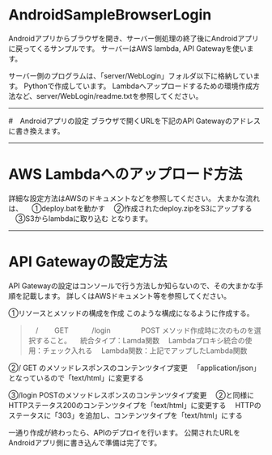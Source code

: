 # AndroidSampleBrowserLogin
Androidアプリからブラウザを開き、サーバー側処理の終了後にAndroidアプリに戻ってくるサンプルです。
サーバーはAWS lambda, API Gatewayを使います。

サーバー側のプログラムは、「server/WebLogin」フォルダ以下に格納しています。
Pythonで作成しています。
Lambdaへアップロードするための環境作成方法など、server/WebLogin/readme.txtを参照してください。

----
#　Androidアプリの設定
ブラウザで開くURLを下記のAPI Gatewayのアドレスに書き換えます。

----
# AWS Lambdaへのアップロード方法
詳細な設定方法はAWSのドキュメントなどを参照してください。
大まかな流れは、
　①deploy.batを動かす
　②作成されたdeploy.zipをS3にアップする
　③S3からlambdaに取り込む
となります。

----
# API Gatewayの設定方法

API Gatewayの設定はコンソールで行う方法しか知らないので、その大まかな手順を記載します。
詳しくはAWSドキュメント等を参照してください。

①リソースとメソッドの構成を作成
このような構成になるように作成する。
>　/
>　　GET
>　　　/login
>　　　　POST
メソッド作成時に次のものを選択すること。
　統合タイプ：Lamda関数
　Lambdaプロキシ統合の使用：チェック入れる
　Lambda関数：上記でアップしたLambda関数

②/ GET のメソッドレスポンスのコンテンツタイプ変更
　「application/json」となっているので「text/html」に変更する

③/login POSTのメソッドレスポンスのコンテンツタイプ変更
　②と同様にHTTPステータス200のコンテンツタイプを「text/html」に変更する
　HTTPのステータスに「303」を追加し、コンテンツタイプを「text/html」にする

一通り作成が終わったら、APIのデプロイを行います。
公開されたURLをAndroidアプリ側に書き込んで準備は完了です。

